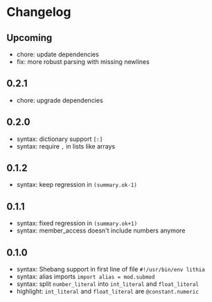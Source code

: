 # Changelog

## Upcoming

- chore: update dependencies
- fix: more robust parsing with missing newlines

## 0.2.1

- chore: upgrade dependencies

## 0.2.0

- syntax: dictionary support `[:]`
- syntax: require `,` in lists like arrays

## 0.1.2

- syntax: keep regression in `(summary.ok-1)`

## 0.1.1

- syntax: fixed regression in `(summary.ok+1)`
- syntax: member_access doesn't include numbers anymore

## 0.1.0

- syntax: Shebang support in first line of file `#!/usr/bin/env lithia`
- syntax: alias imports `import alias = mod.submod`
- syntax: split `number_literal` into `int_literal` and `float_literal`
- highlight: `int_literal` and `float_literal` are `@constant.numeric`
